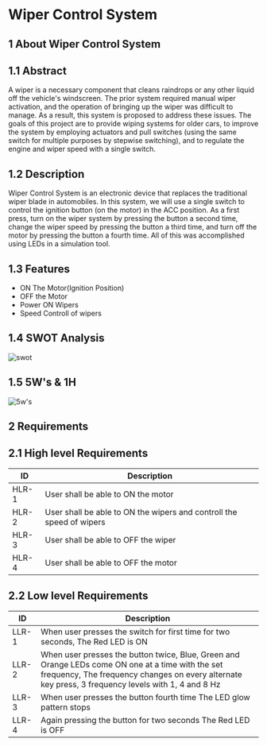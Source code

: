 # **Wiper Control System**

## **1 About Wiper Control System**

## **1.1 Abstract**

A wiper is a necessary component that cleans raindrops or any other liquid off the vehicle's windscreen. The prior system required manual wiper activation, and the operation of bringing up the wiper was difficult to manage. As a result, this system is proposed to address these issues. The goals of this project are to provide wiping systems for older cars, to improve the system by employing actuators and pull switches (using the same switch for multiple purposes by stepwise switching), and to regulate the engine and wiper speed with a single switch.

## **1.2 Description**

Wiper Control System is an electronic device that replaces the traditional wiper blade in automobiles. In this system, we will use a single switch to control the ignition button (on the motor) in the ACC position. As a first press, turn on the wiper system by pressing the button a second time, change the wiper speed by pressing the button a third time, and turn off the motor by pressing the button a fourth time. All of this was accomplished using LEDs in a simulation tool.

## **1.3 Features**
  - ON The Motor(Ignition Position)
  - OFF the Motor
  - Power ON Wipers
  - Speed Controll of wipers

## **1.4 SWOT Analysis**
  ![swot](https://user-images.githubusercontent.com/101082480/168465162-210bfc7a-5338-4583-80fa-6b26d59697ed.jpeg)

  ## **1.5 5W's & 1H**
  ![5w's](https://user-images.githubusercontent.com/101082480/168465176-912b829a-28f8-450b-abed-335744dcb7fc.jpeg)

  ## **2 Requirements**

  ## **2.1 High level Requirements**

  <html>
<body>
<!--StartFragment-->

ID | Description
-- | --
HLR-1 | User shall be able to ON the motor
HLR-2 | User shall be able to ON the wipers and controll the speed of wipers 
HLR-3 | User shall be able to OFF the wiper
HLR-4 | User shall be able to OFF the motor

<!--EndFragment-->
</body>
</html>

  ## **2.2 Low level Requirements**

<html>
<body>
<!--StartFragment-->

ID | Description
-- | --
LLR-1 | When user presses the switch for first time for two seconds, The Red LED is ON
LLR-2 | When user presses the button twice,  Blue, Green and Orange LEDs come ON one at a time with the set frequency, The frequency changes on every alternate key press, 3 frequency levels with 1, 4 and 8 Hz
LLR-3 | When user presses the button  fourth time The LED glow pattern stops 
LLR-4 | Again pressing the button for two seconds The Red LED is OFF

<!--EndFragment-->
</body>
</html>

